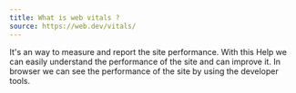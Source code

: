 ```yaml
---
title: What is web vitals ?
source: https://web.dev/vitals/
---
```


It's an way to measure and report the site performance. With this Help we can easily understand the performance of the site and can improve it. In browser we can see the performance of the site by using the developer tools.
